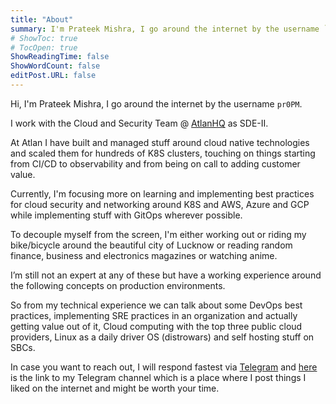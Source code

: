 ```yaml
---
title: "About"
summary: I'm Prateek Mishra, I go around the internet by the username `pr0PM`
# ShowToc: true
# TocOpen: true
ShowReadingTime: false
ShowWordCount: false
editPost.URL: false
---
```


Hi, I'm Prateek Mishra, I go around the internet by the username `pr0PM`.

I work with the Cloud and Security Team @ [AtlanHQ](https://twitter.com/AtlanHQ/) as SDE-II.

At Atlan I have built and managed stuff around cloud native technologies and scaled them for hundreds of K8S clusters, touching on things starting from CI/CD to observability and from being on call to adding customer value.

Currently, I'm focusing more on learning and implementing best practices for cloud security and networking around K8S and AWS, Azure and GCP while implementing stuff with GitOps wherever possible.

To decouple myself from the screen, I'm either working out or riding my bike/bicycle around the beautiful city of Lucknow or reading random finance, business and electronics magazines or watching anime.

I’m still not an expert at any of these but have a working experience around the following concepts on production environments.

So from my technical experience we can talk about some DevOps best practices, implementing SRE practices in an organization and actually getting value out of it, Cloud computing with the top three public cloud providers, Linux as a daily driver OS (distrowars) and self hosting stuff on SBCs.

In case you want to reach out, I will respond fastest via [Telegram](https://t.me/pr0PM) and [here](https://t.me/pr0PMs) is the link to my Telegram channel which is a place where I post things I liked on the internet and might be worth your time.


